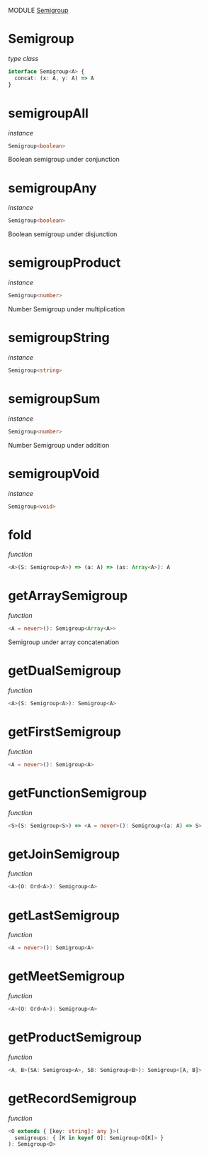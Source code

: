 MODULE [Semigroup](https://github.com/gcanti/fp-ts/blob/master/src/Semigroup.ts)
# Semigroup
*type class*
```ts
interface Semigroup<A> {
  concat: (x: A, y: A) => A
}
```
# semigroupAll
*instance*
```ts
Semigroup<boolean>
```
Boolean semigroup under conjunction

# semigroupAny
*instance*
```ts
Semigroup<boolean>
```
Boolean semigroup under disjunction

# semigroupProduct
*instance*
```ts
Semigroup<number>
```
Number Semigroup under multiplication

# semigroupString
*instance*
```ts
Semigroup<string>
```

# semigroupSum
*instance*
```ts
Semigroup<number>
```
Number Semigroup under addition

# semigroupVoid
*instance*
```ts
Semigroup<void>
```
# fold
*function*
```ts
<A>(S: Semigroup<A>) => (a: A) => (as: Array<A>): A
```

# getArraySemigroup
*function*
```ts
<A = never>(): Semigroup<Array<A>>
```
Semigroup under array concatenation

# getDualSemigroup
*function*
```ts
<A>(S: Semigroup<A>): Semigroup<A>
```

# getFirstSemigroup
*function*
```ts
<A = never>(): Semigroup<A>
```

# getFunctionSemigroup
*function*
```ts
<S>(S: Semigroup<S>) => <A = never>(): Semigroup<(a: A) => S>
```

# getJoinSemigroup
*function*
```ts
<A>(O: Ord<A>): Semigroup<A>
```

# getLastSemigroup
*function*
```ts
<A = never>(): Semigroup<A>
```

# getMeetSemigroup
*function*
```ts
<A>(O: Ord<A>): Semigroup<A>
```

# getProductSemigroup
*function*
```ts
<A, B>(SA: Semigroup<A>, SB: Semigroup<B>): Semigroup<[A, B]>
```

# getRecordSemigroup
*function*
```ts
<O extends { [key: string]: any }>(
  semigroups: { [K in keyof O]: Semigroup<O[K]> }
): Semigroup<O>
```